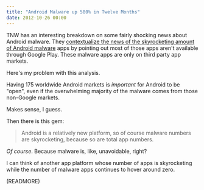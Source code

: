 ```yaml
---
title: "Android Malware up 580% in Twelve Months"
date: 2012-10-26 00:00
---
```


TNW has an interesting breakdown on some fairly shocking news about Android malware. They [contextualize the news of the skyrocketing amount of Android malware](http://thenextweb.com/google/2012/10/25/in-one-year-android-malware-up-580-23-of-the-top-500-on-google-play-deemed-high-risk/) apps by pointing out most of those apps aren't available through Google Play. These malware apps are only on third party app markets.

Here's my problem with this analysis.

Having 175 worldwide Android markets is _important_ for Android to be "open", even if the overwhelming majority of the malware comes from those non-Google markets.

Makes sense, I guess.

Then there is this gem:

> Android is a relatively new platform, so of course malware numbers are skyrocketing, because so are total app numbers.

_Of course_. Because malware is, like, unavoidable, right?

I can think of another app platform whose number of apps is skyrocketing while the number of malware apps continues to hover around zero.

(READMORE)
